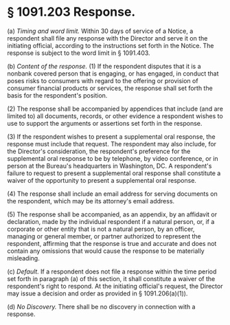 # § 1091.203   Response.

(a) *Timing and word limit.* Within 30 days of service of a Notice, a respondent shall file any response with the Director and serve it on the initiating official, according to the instructions set forth in the Notice. The response is subject to the word limit in § 1091.403.


(b) *Content of the response.* (1) If the respondent disputes that it is a nonbank covered person that is engaging, or has engaged, in conduct that poses risks to consumers with regard to the offering or provision of consumer financial products or services, the response shall set forth the basis for the respondent's position.


(2) The response shall be accompanied by appendices that include (and are limited to) all documents, records, or other evidence a respondent wishes to use to support the arguments or assertions set forth in the response.


(3) If the respondent wishes to present a supplemental oral response, the response must include that request. The respondent may also include, for the Director's consideration, the respondent's preference for the supplemental oral response to be by telephone, by video conference, or in person at the Bureau's headquarters in Washington, DC. A respondent's failure to request to present a supplemental oral response shall constitute a waiver of the opportunity to present a supplemental oral response.


(4) The response shall include an email address for serving documents on the respondent, which may be its attorney's email address.


(5) The response shall be accompanied, as an appendix, by an affidavit or declaration, made by the individual respondent if a natural person, or, if a corporate or other entity that is not a natural person, by an officer, managing or general member, or partner authorized to represent the respondent, affirming that the response is true and accurate and does not contain any omissions that would cause the response to be materially misleading.


(c) *Default.* If a respondent does not file a response within the time period set forth in paragraph (a) of this section, it shall constitute a waiver of the respondent's right to respond. At the initiating official's request, the Director may issue a decision and order as provided in § 1091.206(a)(1)).


(d) *No Discovery.* There shall be no discovery in connection with a response.






